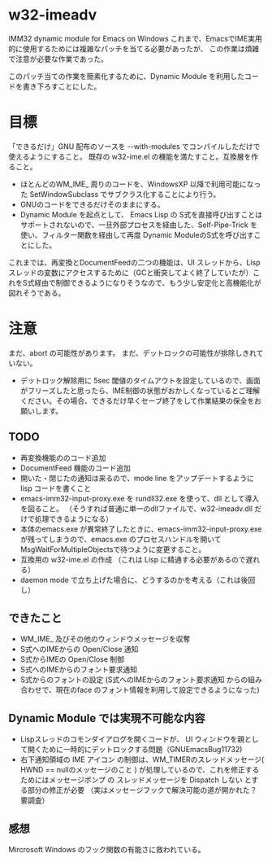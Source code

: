 # w32-imeadv
IMM32 dynamic module for Emacs on Windows
これまで、EmacsでIME実用的に使用するためには複雑なパッチを当てる必要があったが、
この作業は煩雑で注意が必要な作業であった。

このパッチ当ての作業を簡素化するために、Dynamic Module を利用したコードを書き下ろすことにした。

# 目標
「できるだけ」GNU 配布のソースを --with-modules でコンパイルしただけで使えるようにすること。
既存の w32-ime.el の機能を満たすこと。互換層を作ること。

- ほとんどのWM_IME_ 周りのコードを、WindowsXP 以降で利用可能になった SetWindowSubclass でサブクラス化することにより行う。
- GNUのコードをできるだけそのままにする。
- Dynamic Module を起点として、 Emacs Lisp の S式を直接呼び出すことはサポートされないので、一旦外部プロセスを経由した、Self-Pipe-Trick を使い、フィルター関数を経由して再度 Dynamic ModuleのS式を呼び出すことにした。

 これまでは、再変換とDocumentFeedの二つの機能は、UI スレッドから、Lispスレッドの変数にアクセスするために（GCと衝突してよく終了していたが）これをS式経由で制御できるようになりそうなので、もう少し安定化と高機能化が図れそうである。

# 注意
まだ、abort の可能性があります。
まだ、デットロックの可能性が排除しきれていない。
- デットロック解除用に 5sec 閾値のタイムアウトを設定しているので、画面がフリーズしたと思ったら、IME制御の状態がおかしくなっているとご理解ください。その場合、できるだけ早くセーブ終了をして作業結果の保全をお願いします。

## TODO
- 再変換機能ののコード追加
- DocumentFeed 機能のコード追加
- 開いた・閉じたの通知は来るので、mode line をアップデートするように lisp コードを書くこと
- emacs-imm32-input-proxy.exe を rundll32.exe を使って、dll として導入を図ること。
（そうすれば普通に単一のdllファイルで、w32-imeadv.dll だけで処理できるようになる）
- 本体のemacs.exe が異常終了したときに、emacs-imm32-input-proxy.exe が残ってしまうので、emacs.exe のプロセスハンドルを開いてMsgWaitForMultipleObjectsで待つように変更すること。
- 互換用の w32-ime.el の作成 （これは Lisp に精通する必要があるので遅れる）
- daemon mode で立ち上げた場合に、どうするのかを考える（これは後回し）

## できたこと
- WM_IME_ 及びその他のウィンドウメッセージを収奪
- S式へのIMEからの Open/Close 通知
- S式からIMEの Open/Close 制御
- S式へのIMEからのフォント要求通知
- S式からのフォントの設定 (S式へのIMEからのフォント要求通知 からの組み合わせで、現在のface のフォント情報を利用して設定できるようになった)

## Dynamic Module では実現不可能な内容
- Lispスレッドのコモンダイアログを開くコードが、 UI ウィンドウを親として開くために一時的にデットロックする問題（GNUEmacsBug11732)
- 右下通知領域の IME アイコン の制御は、WM_TIMERのスレッドメッセージ( HWND == nullのメッセージのこと ) が処理しているので、これを修正するためにはメッセージポンプ の スレッドメッセージを Dispatch しない とする部分の修正が必要 （実はメッセージフックで解決可能の道が開かれた？ 要調査）

## 感想
Mircrosoft Windows のフック関数の有能さに救われている。





